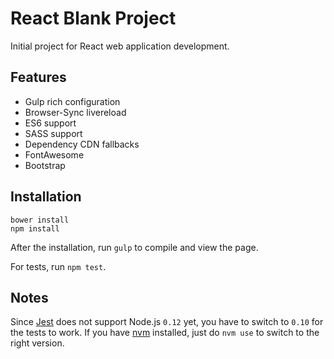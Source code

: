 # React Blank Project

Initial project for React web application development.

## Features

* Gulp rich configuration
* Browser-Sync livereload
* ES6 support
* SASS support
* Dependency CDN fallbacks
* FontAwesome
* Bootstrap

## Installation

```
bower install
npm install
```

After the installation, run `gulp` to compile and view the page.

For tests, run `npm test`.

## Notes

Since [Jest](https://facebook.github.io/jest) does not support Node.js `0.12` yet, you have to switch to `0.10` for the tests to work. If you have [nvm](https://github.com/creationix/nvm) installed, just do `nvm use` to switch to the right version.
